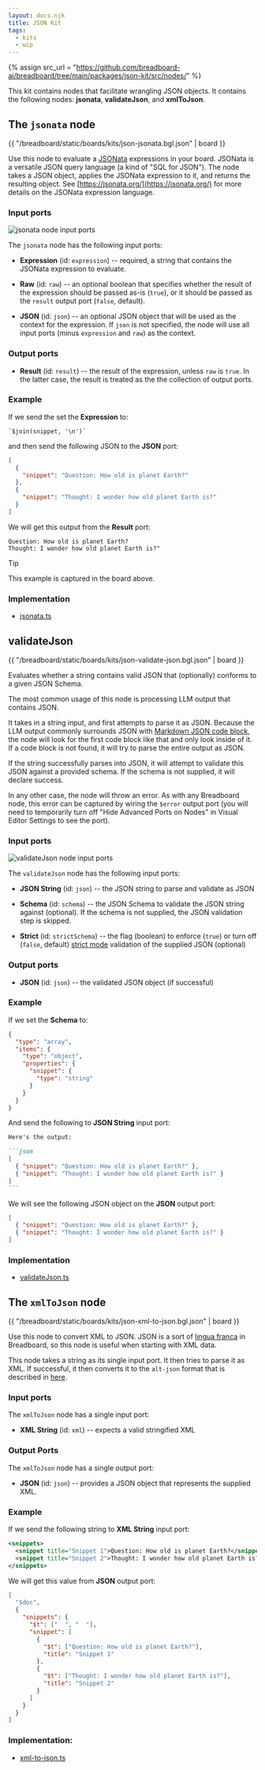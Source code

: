 ```yaml
---
layout: docs.njk
title: JSON Kit
tags:
  - kits
  - wip
---
```


{% assign src_url = "https://github.com/breadboard-ai/breadboard/tree/main/packages/json-kit/src/nodes/" %}

This kit contains nodes that facilitate wrangling JSON objects. It contains the following nodes: **jsonata**, **validateJson**, and **xmlToJson**.

## The `jsonata` node

{{ "/breadboard/static/boards/kits/json-jsonata.bgl.json" | board }}

Use this node to evaluate a [JSONata](https://jsonata.org/) expressions in your board. JSONata is a versatile JSON query language (a kind of "SQL for JSON"). The node takes a JSON object, applies the JSONata expression to it, and returns the resulting object. See [https://jsonata.org/](https://jsonata.org/) for more details on the JSONata expression language.

### Input ports

![jsonata node input ports](/breadboard/static/images/json-kit/jsonata-inputs.png)

The `jsonata` node has the following input ports:

- **Expression** (id: `expression`) -- required, a string that contains the JSONata expression to evaluate.

- **Raw** (id: `raw`) -- an optional boolean that specifies whether the result of the expression should be passed as-is (`true`), or it should be passed as the `result` output port (`false`, default).

- **JSON** (id: `json`) -- an optional JSON object that will be used as the context for the expression. If `json` is not specified, the node will use all input ports (minus `expression` and `raw`) as the context.

### Output ports

- **Result** (id: `result`) -- the result of the expression, unless `raw` is `true`. In the latter case, the result is treated as the the collection of output ports.

### Example

If we send the set the **Expression** to:

```jsonata
`$join(snippet, '\n')`
```

and then send the following JSON to the **JSON** port:

```json
[
  {
    "snippet": "Question: How old is planet Earth?"
  },
  {
    "snippet": "Thought: I wonder how old planet Earth is?"
  }
]
```

We will get this output from the **Result** port:

```text
Question: How old is planet Earth?
Thought: I wonder how old planet Earth is?"
```

> [!TIP]
> This example is captured in the board above.

### Implementation

- [jsonata.ts]({{src_url}}jsonata.ts)

## validateJson

{{ "/breadboard/static/boards/kits/json-validate-json.bgl.json" | board }}

Evaluates whether a string contains valid JSON that (optionally) conforms to a given JSON Schema.

The most common usage of this node is processing LLM output that contains JSON.

It takes in a string input, and first attempts to parse it as JSON. Because the LLM output commonly surrounds JSON with [Markdown JSON code block](https://www.markdownguide.org/extended-syntax/#syntax-highlighting), the node will look for the first code block like that and only look inside of it. If a code block is not found, it will try to parse the entire output as JSON.

If the string successfully parses into JSON, it will attempt to validate this JSON against a provided schema. If the schema is not supplied, it will declare success.

In any other case, the node will throw an error. As with any Breadboard node, this error can be captured by wiring the `$error` output port (you will need to temporarily turn off "Hide Advanced Ports on Nodes" in Visual Editor Settings to see the port).

### Input ports

![validateJson node input ports](/breadboard/static/images/json-kit/validate-json-inputs.png)

The `validateJson` node has the following input ports:

- **JSON String** (id: `json`) -- the JSON string to parse and validate as JSON

- **Schema** (id: `schema`) -- the JSON Schema to validate the JSON string against (optional). If the schema is not supplied, the JSON validation step is skipped.

- **Strict** (id: `strictSchema`) -- the flag (boolean) to enforce (`true`) or turn off (`false`, default) [strict mode](https://ajv.js.org/strict-mode.html#strict-mode) validation of the supplied JSON (optional)

### Output ports

- **JSON** (id: `json`) -- the validated JSON object (if successful)

### Example

If we set the **Schema** to:

```json
{
  "type": "array",
  "items": {
    "type": "object",
    "properties": {
      "snippet": {
        "type": "string"
      }
    }
  }
}
```

And send the following to **JSON String** input port:

````markdown
Here's the output:

```json
[
  { "snippet": "Question: How old is planet Earth?" },
  { "snippet": "Thought: I wonder how old planet Earth is?" }
]
```
````

We will see the following JSON object on the **JSON** output port:

```json
[
  { "snippet": "Question: How old is planet Earth?" },
  { "snippet": "Thought: I wonder how old planet Earth is?" }
]
```

### Implementation

- [validateJson.ts]({{src_url}}validate-json.ts)

## The `xmlToJson` node

{{ "/breadboard/static/boards/kits/json-xml-to-json.bgl.json" | board }}

Use this node to convert XML to JSON. JSON is a sort of [lingua franca](https://en.wikipedia.org/wiki/Lingua_franca) in Breadboard, so this node is useful when starting with XML data.

This node takes a string as its single input port. It then tries to parse it as XML. If successful, it then converts it to the `alt-json` format that is described in [here](https://developers.google.com/gdata/docs/json).

### Input ports

The `xmlToJson` node has a single input port:

- **XML String** (id: `xml`) -- expects a valid stringified XML

### Output Ports

The `xmlToJson` node has a single output port:

- **JSON** (id: `json`) -- provides a JSON object that represents the supplied XML.

### Example

If we send the following string to **XML String** input port:

```xml
<snippets>
  <snippet title="Snippet 1">Question: How old is planet Earth?</snippet>
  <snippet title="Snippet 2">Thought: I wonder how old planet Earth is?</snippet>
</snippets>
```

We will get this value from **JSON** output port:

```json
[
  "$doc",
  {
    "snippets": {
      "$t": ["  ", "  "],
      "snippet": [
        {
          "$t": ["Question: How old is planet Earth?"],
          "title": "Snippet 1"
        },
        {
          "$t": ["Thought: I wonder how old planet Earth is?"],
          "title": "Snippet 2"
        }
      ]
    }
  }
]
```

### Implementation:

- [xml-to-json.ts]({{src_url}}xml-to-json.ts)
